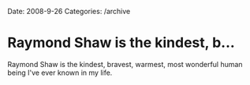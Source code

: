 Date: 2008-9-26
Categories: /archive

# Raymond Shaw is the kindest, b...

Raymond Shaw is the kindest, bravest, warmest, most wonderful human being I've ever known in my life.
